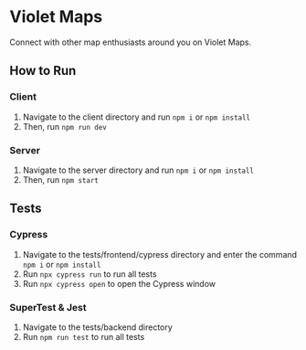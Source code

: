 # Violet Maps
Connect with other map enthusiasts around you on Violet Maps.

## How to Run

### Client
1. Navigate to the client directory and run `npm i` or `npm install`
2. Then, run `npm run dev`

### Server
1. Navigate to the server directory and run `npm i` or `npm install`
2. Then, run `npm start`

## Tests

### Cypress
1. Navigate to the tests/frontend/cypress directory and enter the command `npm i` or `npm install`
2. Run `npx cypress run` to run all tests
3. Run `npx cypress open` to open the Cypress window

### SuperTest & Jest
1. Navigate to the tests/backend directory
2. Run `npm run test` to run all tests